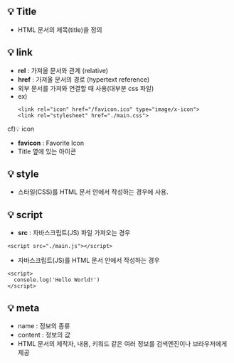 ## 💡 Title
- HTML 문서의 제목(title)을 정의

## 💡 link
-  **rel** : 가져올 문서와 관계 (relative)
-  **href** : 가져올 문서의 경로 (hypertext reference)
- 외부 문서를 가져와 연결할 때 사용(대부분 css 파일)
- ex)
  ```html5
  <link rel="icon" href="/favicon.ico" type="image/x-icon">
  <link rel="stylesheet" href="./main.css">
  ```

cf)💡 icon
- **favicon** : Favorite Icon
- Title 옆에 있는 아이콘

## 💡 style
- 스타일(CSS)를 HTML 문서 안에서 작성하는 경우에 사용.

## 💡 script
- **src** : 자바스크립트(JS) 파일 가져오는 경우
``` html5
<script src="./main.js"></script>
```
- 자바스크립트(JS)를 HTML 문서 안에서 작성하는 경우
```html5
<script>
  console.log('Hello World!')
</script>
```
## 💡 meta
- name : 정보의 종류
- content : 정보의 값
- HTML 문서의 제작자, 내용, 키워드 같은 여러 정보를 검색엔진이나 브라우저에게 제공
